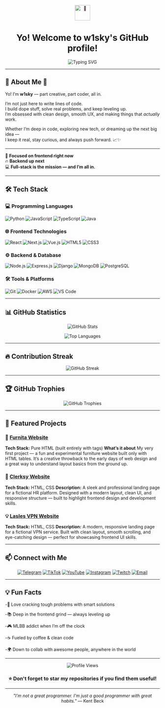 <div align="center">

  <img src="https://em-content.zobj.net/source/microsoft-teams/363/waving-hand_1f44b.gif" alt="👋" width="50" />

<h1>Yo! Welcome to w1sky's GitHub profile!</h1>
 
![Typing SVG](https://readme-typing-svg.herokuapp.com/?lines=Full+Stack+Developer;Python+%26+JavaScript+Expert;Always+Learning+New+Things;Building+Amazing+Projects&font=Fira%20Code&center=true&width=440&height=45&duration=4000&pause=1000&color=36BCF7)

</div>

---

## 🚀 About Me 👑

Yo! I’m **w1sky** — part creative, part coder, all in.

I’m not just here to write lines of code.  
I build dope stuff, solve real problems, and keep leveling up.  
I’m obsessed with clean design, smooth UX, and making things that *actually* work.

Whether I’m deep in code, exploring new tech, or dreaming up the next big idea —  
I keep it real, stay curious, and always push forward. 📈✨

---

🎯 **Focused on frontend right now**  
🔥 **Backend up next**  
💻 **Full-stack is the mission — and I’m all in.**  

---

## 🛠️ Tech Stack

### 💻 Programming Languages
![Python](https://img.shields.io/badge/Python-3776AB?style=for-the-badge&logo=python&logoColor=white)
![JavaScript](https://img.shields.io/badge/JavaScript-F7DF1E?style=for-the-badge&logo=javascript&logoColor=black)
![TypeScript](https://img.shields.io/badge/TypeScript-007ACC?style=for-the-badge&logo=typescript&logoColor=white)
![Java](https://img.shields.io/badge/Java-ED8B00?style=for-the-badge&logo=java&logoColor=white)

### 🌐 Frontend Technologies
![React](https://img.shields.io/badge/React-61DAFB?style=for-the-badge&logo=react&logoColor=black)
![Next.js](https://img.shields.io/badge/Next.js-000000?style=for-the-badge&logo=nextdotjs&logoColor=white)
![Vue.js](https://img.shields.io/badge/Vue.js-35495E?style=for-the-badge&logo=vuedotjs&logoColor=4FC08D)
![HTML5](https://img.shields.io/badge/HTML5-E34F26?style=for-the-badge&logo=html5&logoColor=white)
![CSS3](https://img.shields.io/badge/CSS3-1572B6?style=for-the-badge&logo=css3&logoColor=white)

### ⚙️ Backend & Database
![Node.js](https://img.shields.io/badge/Node.js-43853D?style=for-the-badge&logo=node.js&logoColor=white)
![Express.js](https://img.shields.io/badge/Express.js-404D59?style=for-the-badge)
![Django](https://img.shields.io/badge/Django-092E20?style=for-the-badge&logo=django&logoColor=white)
![MongoDB](https://img.shields.io/badge/MongoDB-4EA94B?style=for-the-badge&logo=mongodb&logoColor=white)
![PostgreSQL](https://img.shields.io/badge/PostgreSQL-316192?style=for-the-badge&logo=postgresql&logoColor=white)

### 🛠️ Tools & Platforms
![Git](https://img.shields.io/badge/Git-F05032?style=for-the-badge&logo=git&logoColor=white)
![Docker](https://img.shields.io/badge/Docker-2496ED?style=for-the-badge&logo=docker&logoColor=white)
![AWS](https://img.shields.io/badge/AWS-232F3E?style=for-the-badge&logo=amazon-aws&logoColor=white)
![VS Code](https://img.shields.io/badge/VS%20Code-007ACC?style=for-the-badge&logo=visual-studio-code&logoColor=white)

---

## 📊 GitHub Statistics

<div align="center">
  
![GitHub Stats](https://github-readme-stats.vercel.app/api?username=w1skyyy&theme=radical&show_icons=true&hide_border=true&count_private=true)

![Top Languages](https://github-readme-stats.vercel.app/api/top-langs/?username=w1skyyy&layout=compact&theme=radical&hide_border=true&langs_count=8)

</div>

---

## 🔥 Contribution Streak

<div align="center">
  
![GitHub Streak](https://github-readme-streak-stats.herokuapp.com/?user=w1skyyy&theme=radical&hide_border=true)

</div>

---

## 🏆 GitHub Trophies

<div align="center">
  
![GitHub Trophies](https://github-profile-trophy.vercel.app/?username=w1skyyy&theme=radical&no-frame=true&no-bg=true&margin-w=4)

</div>

---

## 💼 Featured Projects

### 🚀 [Furnita Website](https://furnitafromw.netlify.app/)
**Tech Stack:** Pure HTML (built entirely with <table> tags) 
**What’s it about** My very first project — a fun and experimental furniture website built only with HTML tables. It’s a creative throwback to the early days of web design and a great way to understand layout basics from the ground up.

### 🌟 [Clerksy Website](https://clerksyfromw.netlify.app/)
**Tech Stack:** HTML, CSS
**Description:** A sleek and professional landing page for a fictional HR platform. Designed with a modern layout, clean UI, and responsive structure — built to highlight frontend design and development skills.

### 💡 [Lasles VPN Website](https://wvpn.netlify.app/)
**Tech Stack:** HTML, CSS 
**Description:** A modern, responsive landing page for a fictional VPN service. Built with clean layout, smooth scrolling, and eye-catching design — perfect for showcasing frontend UI skills.

---

## 📫 Connect with Me

<div align="center">
  
[![Telegram](https://img.shields.io/badge/Telegram-2CA5E0?style=for-the-badge&logo=telegram&logoColor=white)](https://t.me/w1sky)
[![TikTok](https://img.shields.io/badge/TikTok-010101?style=for-the-badge&logo=tiktok&logoColor=white)](https://www.tiktok.com/@w1sky_1008?_t=ZS-8xrTH5CVJv6&_r=1)
[![YouTube](https://img.shields.io/badge/YouTube-FF0000?style=for-the-badge&logo=youtube&logoColor=white)](https://youtube.com/@w1sky?feature=shared)
[![Instagram](https://img.shields.io/badge/Instagram-E4405F?style=for-the-badge&logo=instagram&logoColor=white)](https://www.instagram.com/1._rakhmanov_.1?igsh=anl4YjB1M3NzaTVm)
[![Twitch](https://img.shields.io/badge/Twitch-9146FF?style=for-the-badge&logo=twitch&logoColor=white)](https://www.twitch.tv/w1sky_1008)
[![Email](https://img.shields.io/badge/Email-D14836?style=for-the-badge&logo=gmail&logoColor=white)](w1skysblog@gmail.com)

</div>

---

## 💡 Fun Facts

-🎯 Love cracking tough problems with smart solutions

-📚 Deep in the frontend grind — always leveling up

-🎮 MLBB addict when I’m off the clock

-☕ Fueled by coffee & clean code

-🌍 Down to collab with awesome people, anywhere in the world

---

<div align="center">
  
![Profile Views](https://komarev.com/ghpvc/?username=SIZNING_USERNAME&color=brightgreen&style=for-the-badge)

### ⭐ Don't forget to star my repositories if you find them useful!

</div>

---

<div align="center">

*"I'm not a great programmer. I'm just a good programmer with great habits."* — Kent Beck

</div>
